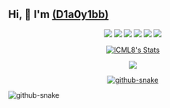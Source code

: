 ## Hi, 👋  I'm <a href="https://icml8.github.io/"> (D1a0y1bb)</a>

<p align="center">
  <div style="text-align: center;">
    <span>
      <img src="https://img.shields.io/badge/-HTML5-E34F26?style=flat-square&logo=html5&logoColor=white" />
      <img src="https://img.shields.io/badge/-CSS3-1572B6?style=flat-square&logo=css3" />
      <img src="https://img.shields.io/badge/-JavaScript-oringe?style=flat-square&logo=javascript" />
      <img src="https://img.shields.io/badge/-PHP-puple?style=flat&logo=PHP" />
      <img src="https://img.shields.io/badge/-python-red?style=flat&logo=python " />
      <img src="https://img.shields.io/badge/-Go-oringe?style=flat&logo=Go " />
    </span>
  </div>
</p>

<p align="center">
  <a href="https://github.com/ICML8" class="rich-diff-level-one">
    <img src="https://github-readme-stats.vercel.app/api?username=ICML8&hide=issues&title_color=333&text_color=777" alt="ICML8's Stats" >
  </a>
</p>

<p align="center">
  <a href="https://github.com/ICML8" class="rich-diff-level-one">
    <img src="https://github-readme-stats.vercel.app/api/top-langs/?username=ICML8&hide_title=true&hide_border=true&layout=compact&langs_count=6&text_color=000&icon_color=fff&bg_color=0,52fa5a,4dfcff,c64dff&theme=graywhite" />
  </a>
</p>

<p align="center">
  <a href="https://github.com/ICML8" class="rich-diff-level-one">
    <picture>
         <source media="(prefers-color-scheme: dark)" srcset="https://cdn.jsdelivr.net/gh/sun0225SUN/sun0225SUN/profile-snake-contrib/github-contribution-grid-snake-dark.svg" />
         <source media="(prefers-color-scheme: light)" srcset="https://cdn.jsdelivr.net/gh/sun0225SUN/sun0225SUN/profile-snake-contrib/github-contribution-grid-snake.svg" />
         <img alt="github-snake" src="https://cdn.jsdelivr.net/gh/sun0225SUN/sun0225SUN/profile-snake-contrib/github-contribution-grid-snake-dark.svg" />
    </picture>
  </a>
</p>
<picture>
    <source media="(prefers-color-scheme: dark)" srcset="https://cdn.jsdelivr.net/gh/sun0225SUN/sun0225SUN/profile-snake-contrib/github-contribution-grid-snake-dark.svg" />
    <source media="(prefers-color-scheme: light)" srcset="https://cdn.jsdelivr.net/gh/sun0225SUN/sun0225SUN/profile-snake-contrib/github-contribution-grid-snake.svg" />
    <img alt="github-snake" src="https://cdn.jsdelivr.net/gh/sun0225SUN/sun0225SUN/profile-snake-contrib/github-contribution-grid-snake-dark.svg" />
</picture>



